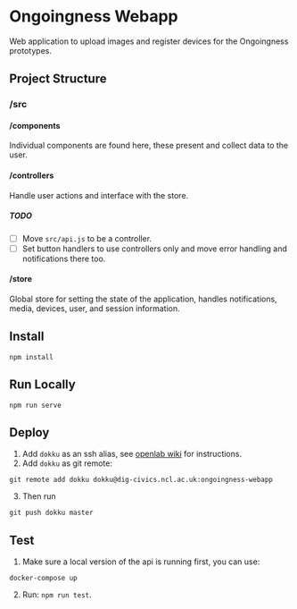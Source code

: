 # Ongoingness Webapp

Web application to upload images and register devices for the Ongoingness prototypes.

## Project Structure
### /src
#### /components
Individual components are found here, these present and collect data to the user.

#### /controllers
Handle user actions and interface with the store.

##### TODO
 - [ ] Move `src/api.js` to be a controller.
 - [ ] Set button handlers to use controllers only and move error handling and notifications there too.

#### /store
Global store for setting the state of the application, handles notifications, media, devices, user, and session
information.

## Install
```
npm install
```

## Run Locally
```
npm run serve
```

## Deploy
1. Add `dokku` as an ssh alias, see [openlab wiki](http://openlab.ncl.ac.uk/wiki) for instructions.
2. Add `dokku` as git remote:
```
git remote add dokku dokku@dig-civics.ncl.ac.uk:ongoingness-webapp
```
3. Then run
```
git push dokku master
```

## Test
1. Make sure a local version of the api is running first, you can use:
```
docker-compose up
```
2. Run: `npm run test`.


